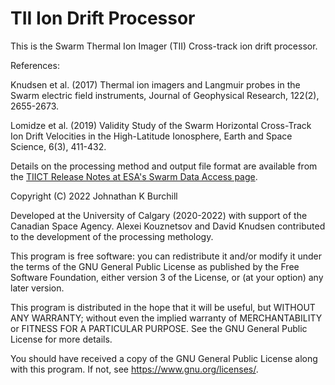 # TII Ion Drift Processor

This is the Swarm Thermal Ion Imager (TII) Cross-track ion drift processor.

References:

Knudsen et al. (2017) Thermal ion imagers and Langmuir probes in the Swarm electric field instruments, Journal of Geophysical Research, 122(2), 2655-2673.

Lomidze et al. (2019) Validity Study of the Swarm Horizontal Cross-Track Ion Drift Velocities in the High-Latitude Ionosphere, Earth and Space Science, 6(3), 411-432.

Details on the processing method and output file format are available from the [TIICT Release Notes at ESA's Swarm Data Access page](https://swarm-diss.eo.esa.int/?do=download&file=swarm%2FAdvanced%2FPlasma_Data%2F2Hz_TII_Cross-track_Dataset%2FSW-RN-UoC-GS-004_TIICT_ReleaseNotes.ZIP).

Copyright (C) 2022   Johnathan K Burchill

Developed at the University of Calgary (2020-2022) with support of the Canadian Space Agency. 
Alexei Kouznetsov and David Knudsen contributed to the development of the processing methology.

This program is free software: you can redistribute it and/or modify
it under the terms of the GNU General Public License as published by
the Free Software Foundation, either version 3 of the License, or
(at your option) any later version.

This program is distributed in the hope that it will be useful,
but WITHOUT ANY WARRANTY; without even the implied warranty of
MERCHANTABILITY or FITNESS FOR A PARTICULAR PURPOSE.  See the
GNU General Public License for more details.

You should have received a copy of the GNU General Public License
along with this program.  If not, see <https://www.gnu.org/licenses/>.
